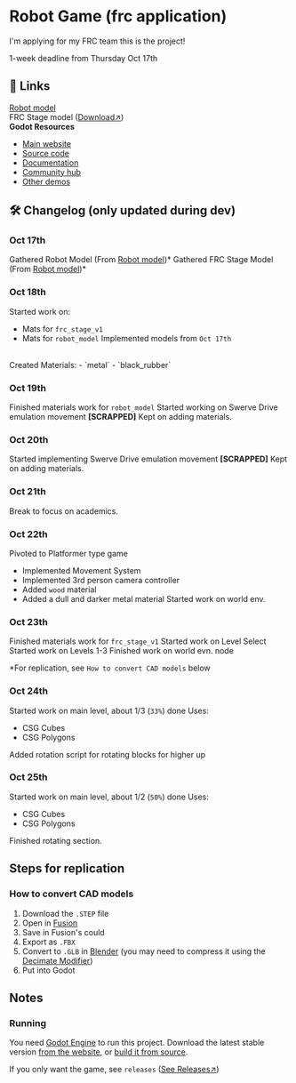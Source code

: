 # Robot Game (frc application)
I'm applying for my FRC team this is the project!

1-week deadline from Thursday Oct 17th

## 🔗 Links 
[Robot model](https://grabcad.com/library/frc-2881-2024-off-season-robot-1) <br>
FRC Stage model ([Download↗](https://firstfrc.blob.core.windows.net/frc2024/FieldAssets/CRESCENDO2024Field-STEP.zip)) <br>
**Godot Resources** <br>
- [Main website](https://godotengine.org)
- [Source code](https://github.com/godotengine/godot)
- [Documentation](http://docs.godotengine.org)
- [Community hub](https://godotengine.org/community)
- [Other demos](https://github.com/godotengine/godot-demo-projects)


## 🛠️ Changelog (only updated during dev)

### Oct 17th
Gathered Robot Model (From [Robot model](https://grabcad.com/library/frc-2881-2024-off-season-robot-1))* 
Gathered FRC Stage Model (From [Robot model](https://grabcad.com/library/frc-2881-2024-off-season-robot-1))* 

### Oct 18th
Started work on:
 - Mats for `frc_stage_v1`
 - Mats for `robot_model`
Implemented models from `Oct 17th`
<br>
Created Materials:
 - `metal`
 - `black_rubber`

### Oct 19th
Finished materials work for `robot_model`
Started working on Swerve Drive emulation movement **[SCRAPPED]**
Kept on adding materials. 

### Oct 20th
Started implementing Swerve Drive emulation movement **[SCRAPPED]**
Kept on adding materials. 

### Oct 21th
Break to focus on academics.

### Oct 22th
Pivoted to Platformer type game
 - Implemented Movement System
 - Implemented 3rd person camera controller
 - Added `wood` material
 - Added a dull and darker metal material
Started work on world env.

### Oct 23th
Finished materials work for `frc_stage_v1`
Started work on Level Select
Started work on Levels 1-3
Finished work on world evn. node

*For replication, see `How to convert CAD models` below

### Oct 24th
Started work on main level, about 1/3 (`33%`) done
Uses: 
 - CSG Cubes
 - CSG Polygons

Added rotation script for rotating blocks for higher up

### Oct 25th
Started work on main level, about 1/2 (`50%`) done
Uses: 
 - CSG Cubes
 - CSG Polygons

Finished rotating section.

## Steps for replication
### How to convert CAD models
1. Download the `.STEP` file
2. Open in [Fusion](https://www.autodesk.com/products/fusion-360/overview)
3. Save in Fusion's could
4. Export as `.FBX`
5. Convert to `.GLB` in [Blender](https://www.blender.org/) (you may need to compress it using the [Decimate Modifier](https://docs.blender.org/manual/en/latest/modeling/modifiers/generate/decimate.html))
6. Put into Godot

## Notes
### Running

You need [Godot Engine](https://godotengine.org) to run this project.
Download the latest stable version [from the website](https://godotengine.org/download/),
or [build it from source](https://github.com/godotengine/godot).

If you only want the game, see `releases` ([See Releases↗](https://github.com/Acorn-Studios/robot-game-frc-application/releases))
